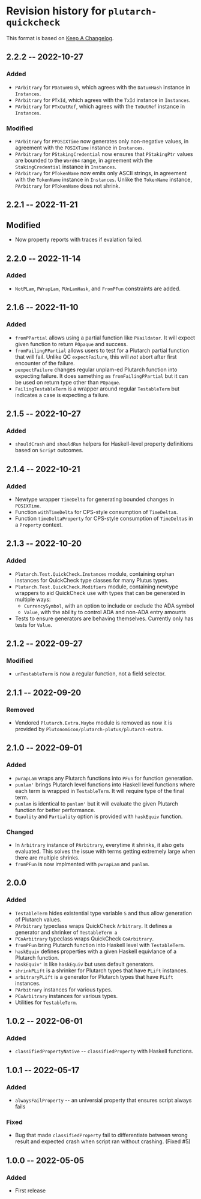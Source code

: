 # Revision history for `plutarch-quickcheck`

This format is based on [Keep A Changelog](https://keepachangelog.com/en/1.0.0).

## 2.2.2 -- 2022-10-27

### Added

* `PArbitrary` for `PDatumHash`, which agrees with the `DatumHash` instance in
  `Instances`.
* `PArbitrary` for `PTxId`, which agrees with the `TxId` instance in
  `Instances`.
* `PArbitrary` for `PTxOutRef`, which agrees with the `TxOutRef` instance in
  `Instances`.

### Modified

* `PArbitrary` for `PPOSIXTime` now generates only non-negative values, in
  agreement with the `POSIXTime` instance in `Instances`.
* `PArbitrary` for `PStakingCredential` now ensures that `PStakingPtr` values
  are bounded to the `Word64` range, in agreement with the `StakingCredential`
  instance in `Instances`.
* `PArbitrary` for `PTokenName` now emits only ASCII strings, in agreement with
  the `TokenName` instance in `Instances`. Unlike the `TokenName` instance,
  `PArbitrary` for `PTokenName` does not shrink.

## 2.2.1 -- 2022-11-21

## Modified

* Now property reports with traces if evalation failed.

## 2.2.0 -- 2022-11-14

### Added

* `NotPLam`, `PWrapLam`, `PUnLamHask`, and `FromPFun` constraints are added.

## 2.1.6 -- 2022-11-10

### Added

* `fromPPartial` allows using a partial function like `PVaildator`. It will
  expect given function to return `POpaque` and success.
* `fromFailingPPartial` allows users to test for a Plutarch partial function
  that will fail. Unlike QC `expectFailure`, this will *not* abort after first
  encounter of the failure.
* `pexpectFailure` changes regular unplam-ed Plutarch function into expecting
  failure. It does samething as `fromFailingPPartial` but it can be used on
  return type other than `POpaque`.
* `FailingTestableTerm` is a wrapper around regular `TestableTerm` but indicates
  a case is expecting a failure.

## 2.1.5 -- 2022-10-27

### Added

* `shouldCrash` and `shouldRun` helpers for Haskell-level property definitions
  based on `Script` outcomes.

## 2.1.4 -- 2022-10-21

### Added

* Newtype wrapper `TimeDelta` for generating bounded changes in `POSIXTime`.
* Function `withTimeDelta` for CPS-style consumption of `TimeDelta`s.
* Function `timeDeltaProperty` for CPS-style consumption of `TimeDelta`s in a
  `Property` context.

## 2.1.3 -- 2022-10-20

### Added

* `Plutarch.Test.QuickCheck.Instances` module, containing orphan instances for
  QuickCheck type classes for many Plutus types.
* `Plutarch.Test.QuickCheck.Modifiers` module, containing newtype wrappers to
  aid QuickCheck use with types that can be generated in multiple ways:
  * `CurrencySymbol`, with an option to include or exclude the ADA symbol
  * `Value`, with the ability to control ADA and non-ADA entry amounts
* Tests to ensure generators are behaving themselves. Currently only has tests
  for `Value`.

## 2.1.2 -- 2022-09-27

### Modified

* `unTestableTerm` is now a regular function, not a field selector.

## 2.1.1 -- 2022-09-20

### Removed

* Vendored `Plutarch.Extra.Maybe` module is removed as now it is provided by
  `Plutonomicon/plutarch-plutus/plutarch-extra`.

## 2.1.0 -- 2022-09-01

### Added

* `pwrapLam` wraps any Plutarch functions into `PFun` for function generation.
* `punlam'` brings Plutarch level functions into Haskell level functions where
  each term is wrapped in `TestableTerm`. It will require type of the final term.
* `punlam` is identical to `punlam'` but it will evaluate the given Plutarch function
  for better performance.
* `Eqaulity` and `Partiality` option is provided with `haskEquiv` function.

### Changed

* In `Arbitrary` instance of `PArbitrary`, everytime it shrinks, it also gets evaluated.
  This solves the issue with terms getting extremely large when there are multiple shrinks.
* `fromPFun` is now implmented with `pwrapLam` and `punlam`.

## 2.0.0

### Added

* `TestableTerm` hides existential type variable `S` and thus allow generation of
  Plutarch values.
* `PArbitrary` typeclass wraps QuickCheck `Arbitrary`. It defines a generator and shrinker
  of `TestableTerm a`
* `PCoArbitrary` typeclass wraps QuickCheck `CoArbitrary`.
* `fromPFun` bring Plutarch function into Haskell level with `TestableTerm`.
* `haskEquiv` defines properties with a given Haskell equivlance of a Plutarch function.
* `haskEquiv'` is like `haskEquiv` but uses default generators.
* `shrinkPLift` is a shrinker for Plutarch types that have `PLift` instances.
* `arbitraryPLift` is a generator for Plutarch types that have `PLift` instances.
* `PArbitrary` instances for various types.
* `PCoArbitrary` instances for various types.
* Utilities for `TestableTerm`.

## 1.0.2 -- 2022-06-01

### Added

* `classifiedPropertyNative` -- `classifiedProperty` with Haskell functions.

## 1.0.1 -- 2022-05-17

### Added

* `alwaysFailProperty` -- an universial property that ensures script always fails

### Fixed

* Bug that made `classifiedProperty` fail to differentiate between
  wrong result and expected crash when script ran without
  crashing. (Fixed #5)

## 1.0.0 -- 2022-05-05

### Added

* First release
